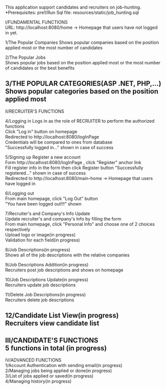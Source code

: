This application support candidates and recruiters on job-hunting.
*Prerequisites:
pre1/Run Sql file: resources/static/job_hunting.sql

I/FUNDAMENTAL FUNCTIONS  
URL: http://localhost:8080/home  -> Homepage that users have not logged in yet.

1/The Popular Companies
Shows popular companies based on the position applied most or the most number of candidates  

2/The Popular Jobs  
Shows popular jobs based on the position applied most or the most number of candidates or the best benefits

3/THE POPULAR CATEGORIES(ASP .NET, PHP,...)  
Shows popular categories based on the position applied most
---
II/RECRUITER'S FUNCTIONS  

4/Logging in
Logs in as the role of RECRUITER to perform the authorized functions   
Click "Log in" button on homepage  
Redirected to http://localhost:8080/logInPage  
Credentials will be compared to ones from database  
"Successfully logged in..." shown in case of success  

5/Signing up
Register a new account  
Form http://localhost:8080/logInPage , click "Register" anchor link   
Fill register info in the form then click Register button
"Successfully registered..." shown in case of success   
Redirected to http://localhost:8080/main-home -> Homepage that users have logged in

6/Logging out  
From main homepage, click "Log Out" button  
"You have been logged out!!!" shown

7/Recruiter's and Company's Info Update  
Update recruiter's and company's Info by filling the form  
From main homepage, click "Personal Info" and choose one of 2 choices respectively  
Upload logo or image(in progress)  
Validation for each field(in progress)  

8/Job Descriptions(in progress)  
Shows all of the job descriptions with the relative companies

9/Job Descriptions Addition(in progress)  
Recruiters post job descriptions and shows on homepage

10/Job Descriptions Update(in progress)  
Recruiters update job descriptions

11/Delete Job Descriptions(in progress)  
Recruiters delete job descriptions

12/Candidate List View(in progress)  
Recruiters view candidate list
---
III/CANDIDATE'S FUNCTIONS  
5 functions in total (in progress)
---
IV/ADVANCED FUNCTIONS  
1/Account Authentication with sending email(in progress)  
2/Managing jobs being applied or done(in progress)  
3/List of jobs applied or saved(in progress)  
4/Managing history(in progress)
